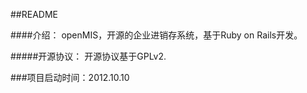 ##README

####介绍：
openMIS，开源的企业进销存系统，基于Ruby on Rails开发。

#####开源协议：
开源协议基于GPLv2.

###项目启动时间：2012.10.10
